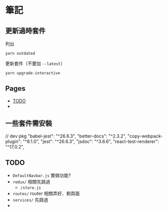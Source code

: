 # 筆記

## 更新過時套件

列出

```
yarn outdated
```

更新套件（不要加 `--latest`）

```
yarn upgrade-interactive
```

## Pages

- [TODO](todo.md)
- 

## 一些套件需安裝

// dev pkg
"babel-jest": "^26.6.3",
"better-docs": "^2.3.2",
"copy-webpack-plugin": "^8.1.0",
"jest": "^26.6.3",
"jsdoc": "^3.6.6",
"react-test-renderer": "^17.0.2",

## TODO

- `DefaultNavbar.js` 實做功能?
- `redux/` 相關先跳過
  - `/store.js`
- `routes/` router 相關弄好、剩頁面
- `services/` 先跳過
- 